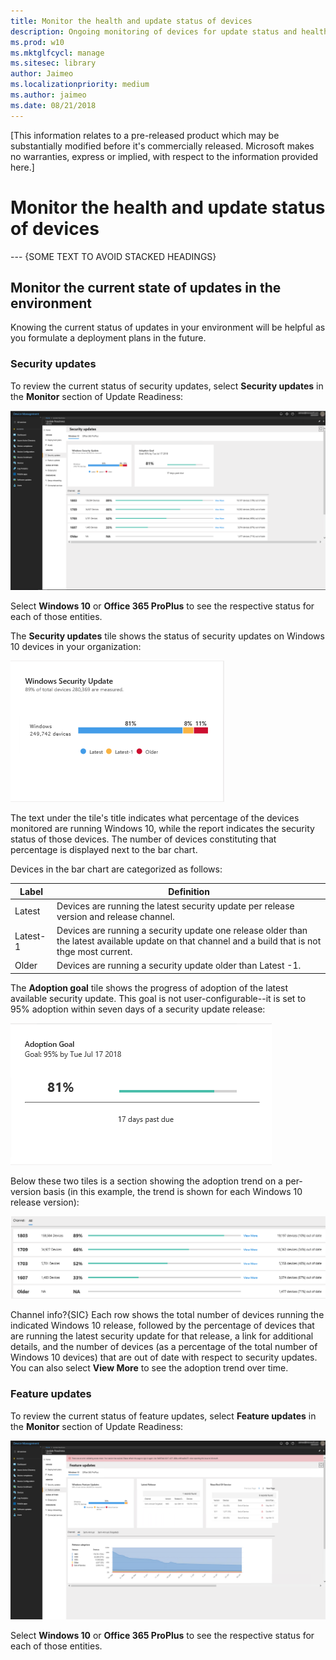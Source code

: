```yaml
---
title: Monitor the health and update status of devices
description: Ongoing monitoring of devices for update status and health issues
ms.prod: w10
ms.mktglfcycl: manage
ms.sitesec: library
author: Jaimeo
ms.localizationpriority: medium
ms.author: jaimeo
ms.date: 08/21/2018
---
```


[This information relates to a pre-released product which may be substantially modified before it's commercially released. Microsoft makes no warranties, express or implied, with respect to the information provided here.]

# Monitor the health and update status of devices
--- {SOME TEXT TO AVOID STACKED HEADINGS}

## Monitor the current state of updates in the environment

Knowing the current status of updates in your environment will be helpful as you formulate a deployment plans in the future.

### Security updates

To review the current status of security updates, select **Security updates** in the **Monitor** section of Update Readiness:

[![security update status view](UDRimages/UDR-security-status.png)](UDRimages/UDR-security-status.png)

Select **Windows 10** or **Office 365 ProPlus** to see the respective status for each of those entities.

The **Security updates** tile shows the status of security updates on Windows 10 devices in your organization:

[![security update status tile detail](UDRimages/UDR-security-status-secupdatestile.png)](UDRimages/UDR-security-status-secupdatestile.png)

The text under the tile's title indicates what percentage of the devices monitored are running Windows 10, while the report indicates the security status of those devices. The number of devices constituting that percentage is displayed next to the bar chart.

Devices in the bar chart are categorized as follows:

| **Label**  | **Definition**  |
|---------------------------------------------------------|-----------|
| Latest | Devices are running the latest security update per release version and release channel.|
| Latest-1 | Devices are running a security update one release older than the latest available update on that channel and a build that is not thge most current. |
| Older | Devices are running a security update older than Latest -1. |

The **Adoption goal** tile shows the progress of adoption of the latest available security update. This goal is not user-configurable--it is set to 95% adoption within seven days of a security update release:

[![security update asoption goal tile detail](UDRimages/UDR-security-status-adoptgoal.png)](UDRimages/UDR-security-status-adoptgoal.png)

Below these two tiles is a section showing the adoption trend on a per-version basis (in this example, the trend is shown for each Windows 10 release version):

[![security update asoption trend tile detail](UDRimages/UDR-security-status-adopttrend.png)](UDRimages/UDR-security-status-adopttrend.png)

 Channel info?{SIC} Each row shows the total number of devices running the indicated Windows 10 release, followed by the percentage of devices that are running the latest security update for that release, a link for additional details, and the number of devices (as a percentage of the total number of Windows 10 devices) that are out of date with respect to security updates. You can also select **View More** to see the adoption trend over time.


### Feature updates

To review the current status of feature updates, select **Feature updates** in the **Monitor** section of Update Readiness:

[![feature update status view](UDRimages/UDR-feature-update.png)](UDRimages/UDR-feature-update.png)

Select **Windows 10** or **Office 365 ProPlus** to see the respective status for each of those entities.